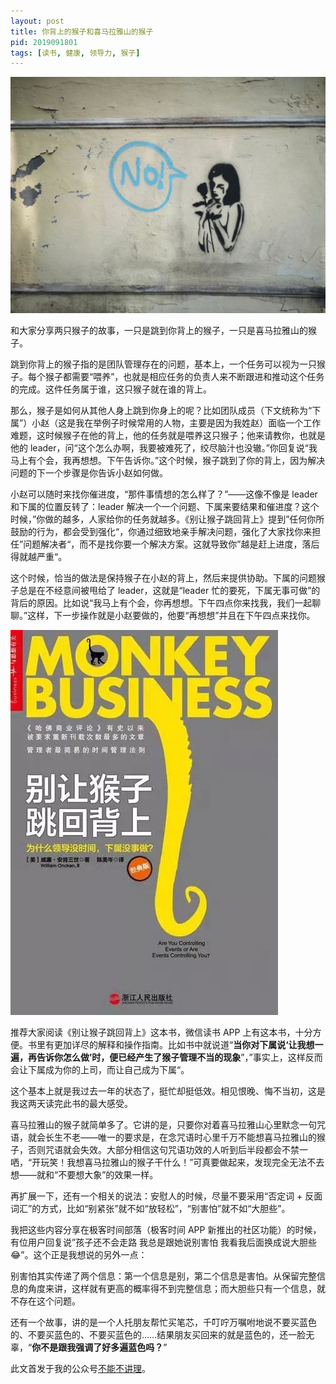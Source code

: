 ```yaml
---
layout: post
title: 你背上的猴子和喜马拉雅山的猴子
pid: 2019091801
tags: [读书, 健康, 领导力, 猴子]
---
```


![](/uploads/2019/09/shot-in-Macau.jpeg)

和大家分享两只猴子的故事，一只是跳到你背上的猴子，一只是喜马拉雅山的猴子。

跳到你背上的猴子指的是团队管理存在的问题，基本上，一个任务可以视为一只猴子。每个猴子都需要“喂养”，也就是相应任务的负责人来不断跟进和推动这个任务的完成。这件任务属于谁，这只猴子就在谁的背上。

那么，猴子是如何从其他人身上跳到你身上的呢？比如团队成员（下文统称为“下属”）小赵（这是我在举例子时候常用的人物，主要是因为我姓赵）面临一个工作难题，这时候猴子在他的背上，他的任务就是喂养这只猴子；他来请教你，也就是他的 leader，问“这个怎么办啊，我要被难死了，绞尽脑汁也没辙。”你回复说“我马上有个会，我再想想。下午告诉你。”这个时候，猴子跳到了你的背上，因为解决问题的下一个步骤是你告诉小赵如何做。

小赵可以随时来找你催进度，“那件事情想的怎么样了？”——这像不像是 leader 和下属的位置反转了：leader 解决一个一个问题、下属来要结果和催进度？这个时候，”你做的越多，人家给你的任务就越多。《别让猴子跳回背上》提到”任何你所鼓励的行为，都会受到强化“，你通过细致地亲手解决问题，强化了大家找你来担任”问题解决者“，而不是找你要一个解决方案。这就导致你”越是赶上进度，落后得就越严重“。

这个时候，恰当的做法是保持猴子在小赵的背上，然后来提供协助。下属的问题猴子总是在不经意间被甩给了 leader，这就是“leader 忙的要死，下属无事可做”的背后的原因。比如说“我马上有个会，你再想想。下午四点你来找我，我们一起聊聊。”这样，下一步操作就是小赵要做的，他要“再想想”并且在下午四点来找你。

![](/uploads/2019/09/monkey-on-your-back.jpeg)

推荐大家阅读《别让猴子跳回背上》这本书，微信读书 APP 上有这本书，十分方便。书里有更加详尽的解释和操作指南。比如书中就说道“**当你对下属说‘让我想一遍，再告诉你怎么做’时，便已经产生了猴子管理不当的现象**”，”事实上，这样反而会让下属成为你的上司，而让自己成为下属“。

这个基本上就是我过去一年的状态了，挺忙却挺低效。相见恨晚、悔不当初，这是我这两天读完此书的最大感受。

喜马拉雅山的猴子就简单多了。它讲的是，只要你对着喜马拉雅山心里默念一句咒语，就会长生不老——唯一的要求是，在念咒语时心里千万不能想喜马拉雅山的猴子，否则咒语就会失效。大部分相信这句咒语功效的人听到后半段都会不禁一哂，“开玩笑！我想喜马拉雅山的猴子干什么！”可真要做起来，发现完全无法不去想——就和“不要想大象”的效果一样。

再扩展一下，还有一个相关的说法：安慰人的时候，尽量不要采用“否定词 + 反面词汇”的方式，比如“别紧张”就不如“放轻松”，“别害怕”就不如“大胆些”。

我把这些内容分享在极客时间部落（极客时间 APP 新推出的社区功能）的时候，有位用户回复说”孩子还不会走路 我总是跟她说别害怕 我看我后面换成说大胆些😂”。这个正是我想说的另外一点：

别害怕其实传递了两个信息：第一个信息是别，第二个信息是害怕。从保留完整信息的角度来讲，这样就有更高的概率得不到完整信息；而大胆些只有一个信息，就不存在这个问题。

还有一个故事，讲的是一个人托朋友帮忙买笔芯，千叮咛万嘱咐地说不要买蓝色的、不要买蓝色的、不要买蓝色的……结果朋友买回来的就是蓝色的，还一脸无辜，“**你不是跟我强调了好多遍蓝色吗？**”

此文首发于我的公众号<a href="https://mp.weixin.qq.com/s/e2WCifsYIALVMKoHLJ6jOA">不能不讲理</a>。

